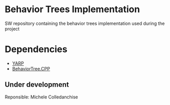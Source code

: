 # Behavior Trees Implementation

SW repository containing the behavior trees implementation used during the project


# Dependencies

- [YARP](https://github.com/robotology/yarp)
- [BehaviorTree.CPP](https://github.com/BehaviorTree/BehaviorTree.CPP)




## Under development

Reponsible: Michele Colledanchise
